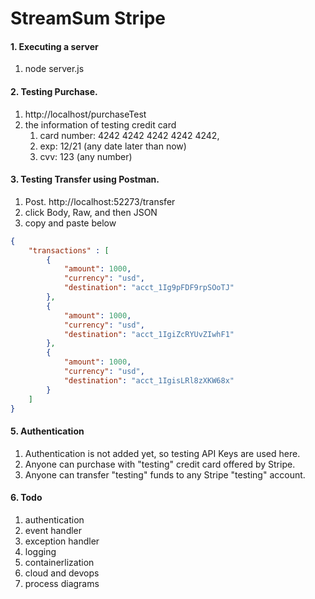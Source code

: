 # StreamSum Stripe

#### 1. Executing a server
1) node server.js 

#### 2. Testing Purchase.
1) http://localhost/purchaseTest
2) the information of testing credit card
    1) card number: 4242 4242 4242 4242 4242, 
    2) exp: 12/21 (any date later than now) 
    3) cvv: 123 (any number)

#### 3. Testing Transfer using Postman.
1) Post. http://localhost:52273/transfer
2) click Body, Raw, and then JSON
3) copy and paste below
```json
{
    "transactions" : [
        {
            "amount": 1000,
            "currency": "usd",
            "destination": "acct_1Ig9pFDF9rpSOoTJ"
        },
        {
            "amount": 1000,
            "currency": "usd",
            "destination": "acct_1IgiZcRYUvZIwhF1"
        },
        {
            "amount": 1000,
            "currency": "usd",
            "destination": "acct_1IgisLRl8zXKW68x"
        }
    ]
}
```

#### 5. Authentication
1) Authentication is not added yet, so testing API Keys are used here. 
2) Anyone can purchase with "testing" credit card offered by Stripe.
3) Anyone can transfer "testing" funds to any Stripe "testing" account.

#### 6. Todo
1) authentication
2) event handler
3) exception handler
4) logging 
5) containerlization
6) cloud and devops
7) process diagrams 
